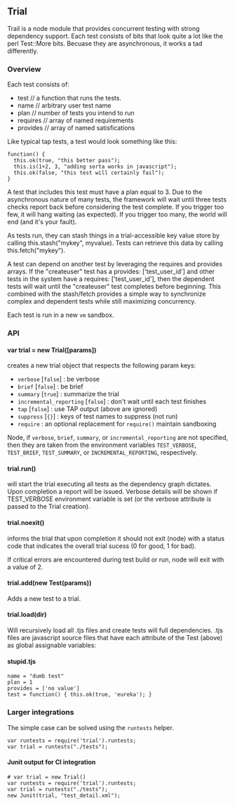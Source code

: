 ## Trial ##

Trail is a node module that provides concurrent testing with strong
dependency support.  Each test consists of bits that look quite a lot
like the perl Test::More bits.  Becuase they are asynchronous, it works
a tad differently.

### Overview ###

Each test consists of:

  * test // a function that runs the tests.
  * name // arbitrary user test name
  * plan // number of tests you intend to run
  * requires // array of named requirements
  * provides // array of named satisfications

Like typical tap tests, a test would look something like this:

    function() {
      this.ok(true, "this better pass");
      this.is(1+2, 3, "adding sorta works in javascript");
      this.ok(false, "this test will certainly fail");
    }

A test that includes this test must have a plan equal to 3. Due to
the asynchronous nature of many tests, the framework will wait until
three tests checks report back before considering the test complete.
If you trigger too few, it will hang waiting (as expected).  If you
trigger too many, the world will end (and it's your fault).

As tests run, they can stash things in a trial-accessible key value
store by calling this.stash("mykey", myvalue).  Tests can retrieve
this data by calling this.fetch("mykey").

A test can depend on another test by leveraging the requires and
provides arrays.  If the "createuser" test has a
provides: ['test_user_id'] and other tests in the system have
a requires: ['test_user_id'], then the dependent tests will wait
until the "createuser" test completes before beginning. This
combined with the stash/fetch provides a simple way to synchronize
complex and dependent tests while still maximizing concurrency.

Each test is run in a new `vm` sandbox.

### API ###

#### var trial = new Trial([params]) ####

creates a new trial object that respects the following param keys:

 * `verbose` [`false`] : be verbose
 * `brief`   [`false`] : be brief
 * `summary` [`true`] : summarize the trial
 * `incremental_reporting` [`false`] : don't wait until each test finishes
 * `tap` [`false`] : use TAP output (above are ignored)
 * `suppress` [`{}`] : keys of test names to suppress (not run)
 * `require` : an optional replacement for `require()` maintain sandboxing

Node, if `verbose`, `brief`, `summary`, or `incremental_reporting` are not
specified, then they are taken from the environment variables `TEST_VERBOSE`,
`TEST_BRIEF`, `TEST_SUMMARY`, or `INCREMENTAL_REPORTING`, respectively.

#### trial.run() ####

will start the trial executing all tests as the
dependency graph dictates. Upon completion a report will be issued.
Verbose details will be shown if TEST_VERBOSE environment variable is
set (or the verbose attribute is passed to the Trial creation).

#### trial.noexit() ####

informs the trial that upon completion it should not
exit (node) with a status code that indicates the overall trial
sucess (0 for good, 1 for bad).

If critical errors are encountered during test build or run, node will
exit with a value of 2.

#### trial.add(new Test(params)) ####

Adds a new test to a trial.

#### trial.load(dir) ####

Will recursively load all .tjs files and create
tests will full dependencies. .tjs files are javascript source files
that have each attribute of the Test (above) as global assignable
variables:

#### stupid.tjs ####

    name = "dumb test"
    plan = 1
    provides = ['no value']
    test = function() { this.ok(true, 'eureka'); }

### Larger integrations ###

The simple case can be solved using the `runtests` helper.

    var runtests = require('trial').runtests;
    var trial = runtests("./tests");

#### Junit output for CI integration ####

    # var trial = new Trial()
    var runtests = require('trial').runtests;
    var trial = runtests("./tests");
    new Junit(trial, "test_detail.xml");

